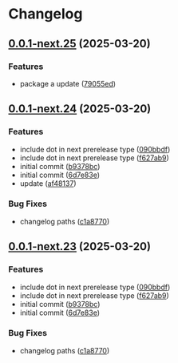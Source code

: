 # Changelog

## [0.0.1-next.25](https://github.com/obany/changelog/compare/package-a-0.0.1-next.24...package-a-0.0.1-next.25) (2025-03-20)


### Features

* package a update ([79055ed](https://github.com/obany/changelog/commit/79055ede87bb9a8df9bf9395597df97f4f7dbf36))

## [0.0.1-next.24](https://github.com/obany/changelog/compare/package-a-0.0.1-next.23...package-a-0.0.1-next.24) (2025-03-20)


### Features

* include dot in next prerelease type ([090bbdf](https://github.com/obany/changelog/commit/090bbdff4466909bbdaaf27a61dd0d1bf8bac4d2))
* include dot in next prerelease type ([f627ab9](https://github.com/obany/changelog/commit/f627ab9c3b24536b1b59aae93333e982efef9773))
* initial commit ([b9378bc](https://github.com/obany/changelog/commit/b9378bc2766ab8c0f693c839d37e3e345eadde71))
* initial commit ([6d7e83e](https://github.com/obany/changelog/commit/6d7e83e5be444b7e470a04771efce6cb8de1ac4f))
* update ([af48137](https://github.com/obany/changelog/commit/af4813774073de10838b9a8c2bce220bd02fc198))


### Bug Fixes

* changelog paths ([c1a8770](https://github.com/obany/changelog/commit/c1a8770443c49091e15af80d6a3dec4b74dbf4b7))

## [0.0.1-next.23](https://github.com/obany/changelog/compare/package-a-0.0.1-next.22...package-a-0.0.1-next.23) (2025-03-20)


### Features

* include dot in next prerelease type ([090bbdf](https://github.com/obany/changelog/commit/090bbdff4466909bbdaaf27a61dd0d1bf8bac4d2))
* include dot in next prerelease type ([f627ab9](https://github.com/obany/changelog/commit/f627ab9c3b24536b1b59aae93333e982efef9773))
* initial commit ([b9378bc](https://github.com/obany/changelog/commit/b9378bc2766ab8c0f693c839d37e3e345eadde71))
* initial commit ([6d7e83e](https://github.com/obany/changelog/commit/6d7e83e5be444b7e470a04771efce6cb8de1ac4f))


### Bug Fixes

* changelog paths ([c1a8770](https://github.com/obany/changelog/commit/c1a8770443c49091e15af80d6a3dec4b74dbf4b7))
